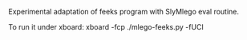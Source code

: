 
Experimental adaptation of feeks program with SlyMlego eval routine.

To run it under xboard:
xboard -fcp ./mlego-feeks.py -fUCI
